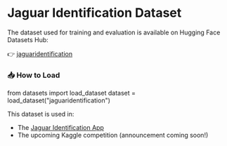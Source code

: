 # Jaguar Identification Dataset

The dataset used for training and evaluation is available on Hugging Face Datasets Hub:

👉 [jaguaridentification](https://huggingface.co/datasets/jaguaridentification)

### 📥 How to Load

from datasets import load_dataset dataset = load_dataset("jaguaridentification")


This dataset is used in:

- The [Jaguar Identification App](https://huggingface.co/spaces/shahabdaiani/jaguar_identification_app)
- The upcoming Kaggle competition (announcement coming soon!)
